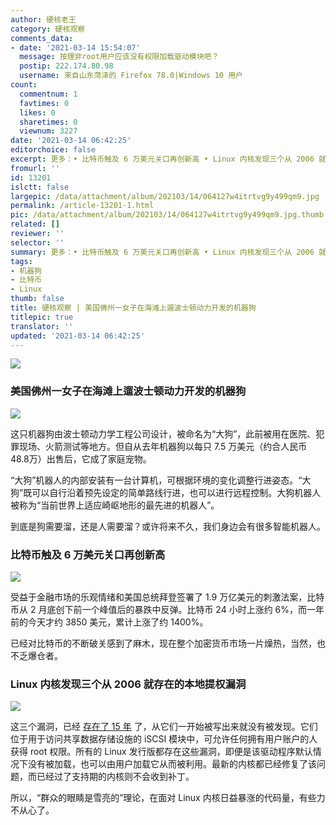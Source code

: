 ```yaml
---
author: 硬核老王
category: 硬核观察
comments_data:
- date: '2021-03-14 15:54:07'
  message: 按理非root用户应该没有权限加载驱动模块吧？
  postip: 222.174.80.98
  username: 来自山东菏泽的 Firefox 78.0|Windows 10 用户
count:
  commentnum: 1
  favtimes: 0
  likes: 0
  sharetimes: 0
  viewnum: 3227
date: '2021-03-14 06:42:25'
editorchoice: false
excerpt: 更多：• 比特币触及 6 万美元关口再创新高 • Linux 内核发现三个从 2006 就存在的本地提权漏洞
fromurl: ''
id: 13201
islctt: false
largepic: /data/attachment/album/202103/14/064127w4itrtvg9y499qm9.jpg
permalink: /article-13201-1.html
pic: /data/attachment/album/202103/14/064127w4itrtvg9y499qm9.jpg.thumb.jpg
related: []
reviewer: ''
selector: ''
summary: 更多：• 比特币触及 6 万美元关口再创新高 • Linux 内核发现三个从 2006 就存在的本地提权漏洞
tags:
- 机器狗
- 比特币
- Linux
thumb: false
title: 硬核观察 | 美国佛州一女子在海滩上遛波士顿动力开发的机器狗
titlepic: true
translator: ''
updated: '2021-03-14 06:42:25'
---
```


![](/data/attachment/album/202103/14/064127w4itrtvg9y499qm9.jpg)


### 美国佛州一女子在海滩上遛波士顿动力开发的机器狗


![](/data/attachment/album/202103/14/064138sv0a0s0rl1tnabr5.jpg)


这只机器狗由波士顿动力学工程公司设计，被命名为“大狗”，此前被用在医院、犯罪现场、火箭测试等地方。但自从去年机器狗以每只 7.5 万美元（约合人民币 48.8万）出售后，它成了家庭宠物。


“大狗”机器人的内部安装有一台计算机，可根据环境的变化调整行进姿态。“大狗”既可以自行沿着预先设定的简单路线行进，也可以进行远程控制。大狗机器人被称为“当前世界上适应崎岖地形的最先进的机器人”。


到底是狗需要溜，还是人需要溜？或许将来不久，我们身边会有很多智能机器人。


### 比特币触及 6 万美元关口再创新高


![](/data/attachment/album/202103/14/064159t94zwn6kwwrss9n9.jpg)


受益于金融市场的乐观情绪和美国总统拜登签署了 1.9 万亿美元的刺激法案，比特币从 2 月底创下前一个峰值后的暴跌中反弹。比特币 24 小时上涨约 6%，而一年前的今天才约 3850 美元，累计上涨了约 1400%。


已经对比特币的不断破关感到了麻木，现在整个加密货币市场一片燥热，当然，也不乏爆仓者。


### Linux 内核发现三个从 2006 就存在的本地提权漏洞


![](/data/attachment/album/202103/14/064213ykqpbae4dk0iw5qd.jpg)


这三个漏洞，已经 [存在了 15 年](https://blog.grimm-co.com/2021/03/new-old-bugs-in-linux-kernel.html) 了，从它们一开始被写出来就没有被发现。它们位于用于访问共享数据存储设施的 iSCSI 模块中，可允许任何拥有用户账户的人获得 root 权限。所有的 Linux 发行版都存在这些漏洞，即便是该驱动程序默认情况下没有被加载，也可以由用户加载它从而被利用。最新的内核都已经修复了该问题，而已经过了支持期的内核则不会收到补丁。


所以，“群众的眼睛是雪亮的”理论，在面对 Linux 内核日益暴涨的代码量，有些力不从心了。
